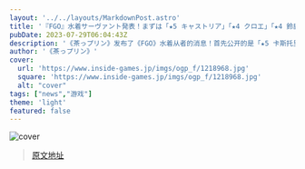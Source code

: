 ```yaml
---
layout: '../../layouts/MarkdownPost.astro'
title: '『FGO』水着サーヴァント発表！まずは「★5 キャストリア」「★4 クロエ」「★4 鈴鹿御前」が先行公開'
pubDate: 2023-07-29T06:04:43Z
description: '《茶っプリン》发布了《FGO》水着从者的消息！首先公开的是「★5 卡斯托里亚」「★4 克洛伊」「★4 鈴鹿御前」'
author: '《茶っプリン》'
cover:
  url: 'https://www.inside-games.jp/imgs/ogp_f/1218968.jpg'
  square: 'https://www.inside-games.jp/imgs/ogp_f/1218968.jpg'
  alt: "cover"
tags: ["news","游戏"]
theme: 'light'
featured: false
---
```


![cover](https://www.inside-games.jp/imgs/ogp_f/1218968.jpg)


>[原文地址](https://www.inside-games.jp/article/2023/07/29/147503.html)  